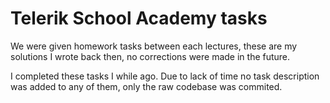 Telerik School Academy tasks
==

We were given homework tasks between each lectures, these are my solutions I wrote back then, no corrections were made in the future.

I completed these tasks I while ago. Due to lack of time no task description was added to any of them, only the raw codebase was commited.
